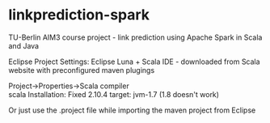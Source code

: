 # linkprediction-spark
TU-Berlin AIM3 course project - link prediction using Apache Spark in Scala and Java 

Eclipse Project Settings:
Eclipse Luna + Scala IDE - downloaded from Scala website with preconfigured maven plugings

Project->Properties->Scala compiler  
scala Installation: Fixed 2.10.4
target: jvm-1.7 (1.8 doesn't work)

Or just use the .project file while importing the maven project from Eclipse


